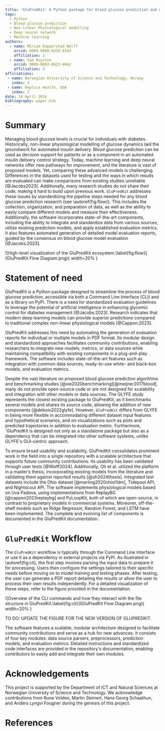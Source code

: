 ```yaml
---
title: 'GluPredKit: A Python package for blood glucose prediction and evaluation'
tags:
  - Python
  - Blood glucose prediction
  - Non-linear Physiological modelling
  - Deep neural network
  - Machine learning
authors:
  - name: Miriam Kopperstad Wolff
    orcid: 0009-0000-6919-8164
    affiliation: 1 
  - name: Sam Royston
    orcid: 0009-0003-8623-4042
    affiliation: 2
affiliations:
 - name: Norwegian University of Science and Technology, Norway
   index: 1
 - name: Replica Health, USA
   index: 2
date: 24 April 2024
bibliography: paper.bib
---
```


# Summary

Managing blood glucose levels is crucial for individuals with diabetes. Historically, non-linear physiological modelling of glucose dynamics laid the groundwork for automated insulin delivery. Blood glucose prediction can be used as decision support for patients or as a component in an automated insulin delivery control strategy. Today, machine learning and deep neural networks offer new pathways for improvement, and the literature is vast of proposed models. Yet, comparing these advanced models is challenging. Differences in the datasets used for testing and the ways in which results are evaluated can make comparisons from existing studies unreliable [@Jacobs2023]. Additionally, many research studies do not share their code, making it hard to build upon previous work. `GluPredKit` addresses these issues by standardizing the pipeline steps needed for any blood glucose prediction research (see \autoref{fig:flow}). This includes the collection, organization, and preparation of data, as well as the ability to easily compare different models and measure their effectiveness. Additionally, the software incorporates state-of-the-art components, including the ability to integrate and standardize data from various sources, utilize existing prediction models, and apply established evaluation metrics. It also features automated generation of detailed model evaluation reports, guided by the consensus on blood glucose model evaluation [@Jacobs:2023].


![High-level visualization of the GluPredKit ecosystem.\label{fig:flow}](GluPredKit Flow Diagram.png){ width=20% }


# Statement of need


GluPredKit is a Python package designed to streamline the process of blood glucose prediction, accessible via both a Command Line Interface (CLI) and as a library on PyPi. There is a need for standardized evaluation guidelines to leverage the potential of artificial intelligence in enhancing glycemic control for diabetes management [@Jacobs:2023]. Research indicates that modern deep learning models can provide superior predictions compared to traditional complex non-linear physiological models [@Cappon:2023].

GluPredKit addresses this need by automating the generation of evaluation reports for individual or multiple models in PDF format. Its modular design and standardized approaches facilitates community contributions, enabling researchers to integrate new models, metrics, or data sources while maintaining compatibility with existing components in a plug-and-play framework. The software includes state-of-the-art features such as integration with common data sources, ready-to-use white- and black-box models, and evaluation metrics. 

Despite the vast literature on proposed blood glucose prediction algorithms and benchmarking studies [@xie2020benchmarking][@meijner2017blood], many do not provide open-source code or are not designed for scalability and integration with other models or data sources. The GLYFE study represents the closest existing package to GluPredKit, as it benchmarks several models and shares its source code, allowing the addition of new components [@debois2022glyfe]. However, `GluPredKit` differs from GLYFE in being more flexible in accommodating different dataset input features and hypothetical scenarios, and on visualizations such as plots and predicted trajectories in addition to evaluation metric. Furthermore, `GluPredKit is designed not only as a standalone package but also as a dependency that can be integrated into other software systems, unlike GLYFE's GUI-centric approach.

To ensure broad usability and scalability, GluPredKit consolidates prominent work in the field into a single repository with a scalable architecture that supports future community contributions. Its usability has been validated through user tests [@Wolff2024]. Additionally, Oh et al. utilized the platform in a master’s thesis, incorporating existing models from the literature and validating them against reported results [@oh2024thesis]. Integrated test datasets include the Ohio dataset [@marling2020ohiot1dm], Tidepool API, and Nightscout API. The software implements physiological models based on Uva Padova, using implementations from ReplayBG [@cappon2023replaybg] and PyLoopKit, both of which are open-source, in contrast to proprietary models in commercial systems. Moreover, off-the-shelf models such as Ridge Regressor, Random Forest, and LSTM have been implemented. The complete and evolving list of components is documented in the GluPredKit documentation.




# `GluPredKit` Workflow

The `GluPredKit` workflow is typically through the Command Line Interface or use it as a dependency in external projects via PyPi. As illustrated in \autoref{fig:cli}, the first step involves parsing the input data to prepare it for processing. Users then configure the settings tailored to their specific needs before moving on to model training and testing phases. After testing, the user can generate a PDF report detailing the results or allow the user to process their own results independently. For a detailed visualization of these steps, refer to the figure provided in the documentation.

![Overview of the CLI commands and how they interact with the file structure in GluPredKit.\label{fig:cli}](GluPredKit Flow Diagram.png){ width=20% }

TO DO: UPDATE THE FIGURE FOR THE NEW VERSION OF GLUPREDKIT.

The software features a scalable, modular architecture designed to facilitate community contributions and serve as a hub for new advances. It consists of four key modules: data source parsers, preprocessors, prediction models, and evaluation metrics. Detailed instructions and standardized code interfaces are provided in the repository's documentation, enabling contributors to easily add and integrate their own modules.






# Acknowledgements

This project is supported by the Department of ICT and Natural Sciences at Norwegian University of Science and Technology. We acknowledge contributions from Rune Volden, Martin Steinert, Hans Georg Schaathun, and Anders Lyngvi Fougner during the genesis of this project. 


# References









